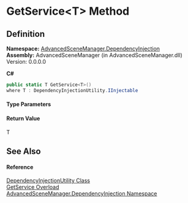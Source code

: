 # GetService&lt;T&gt; Method




## Definition
**Namespace:** <a href="N_AdvancedSceneManager_DependencyInjection.md">AdvancedSceneManager.DependencyInjection</a>  
**Assembly:** AdvancedSceneManager (in AdvancedSceneManager.dll) Version: 0.0.0.0

**C#**
``` C#
public static T GetService<T>()
where T : DependencyInjectionUtility.IInjectable

```



#### Type Parameters
<dl><dt /><dd /></dl>

#### Return Value
T

## See Also


#### Reference
<a href="T_AdvancedSceneManager_DependencyInjection_DependencyInjectionUtility.md">DependencyInjectionUtility Class</a>  
<a href="Overload_AdvancedSceneManager_DependencyInjection_DependencyInjectionUtility_GetService.md">GetService Overload</a>  
<a href="N_AdvancedSceneManager_DependencyInjection.md">AdvancedSceneManager.DependencyInjection Namespace</a>  
